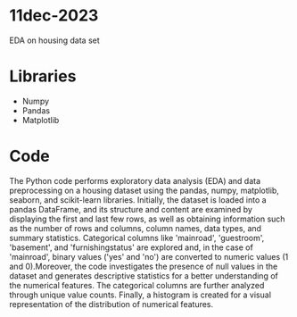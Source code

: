 # 11dec-2023
EDA on housing data set

# Libraries
- Numpy
- Pandas
- Matplotlib

# Code
The  Python code performs exploratory data analysis (EDA) and data preprocessing on a housing dataset using the pandas, numpy, matplotlib, seaborn, and scikit-learn libraries. Initially, the dataset is loaded into a pandas DataFrame, and its structure and content are examined by displaying the first and last few rows, as well as obtaining information such as the number of rows and columns, column names, data types, and summary statistics. Categorical columns like 'mainroad', 'guestroom', 'basement', and 'furnishingstatus' are explored and, in the case of 'mainroad', binary values ('yes' and 'no') are converted to numeric values (1 and 0).Moreover, the code investigates the presence of null values in the dataset and generates descriptive statistics for a better understanding of the numerical features. The categorical columns are further analyzed through unique value counts. Finally, a histogram is created for a visual representation of the distribution of numerical features.
